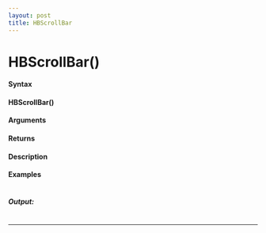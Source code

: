 ```yaml
---
layout: post
title: HBScrollBar
---
```


# HBScrollBar()


#### Syntax

#### HBScrollBar()

#### Arguments

#### Returns

#### Description

#### Examples

```

```

##### Output:

```

```

---